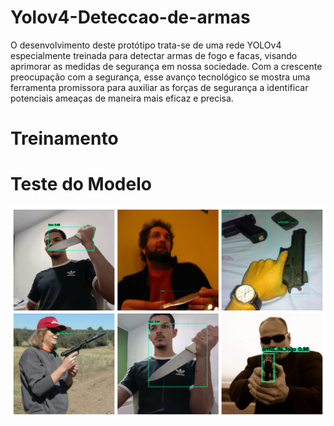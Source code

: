 # Yolov4-Deteccao-de-armas
O desenvolvimento deste protótipo trata-se de uma rede YOLOv4 especialmente treinada para detectar armas de fogo e facas, visando aprimorar as medidas de segurança em nossa sociedade. Com a crescente preocupação com a segurança, esse avanço tecnológico se mostra uma ferramenta promissora para auxiliar as forças de segurança a identificar potenciais ameaças de maneira mais eficaz e precisa.

# Treinamento

# Teste do Modelo

![image info](data/Resultado01.JPG)
